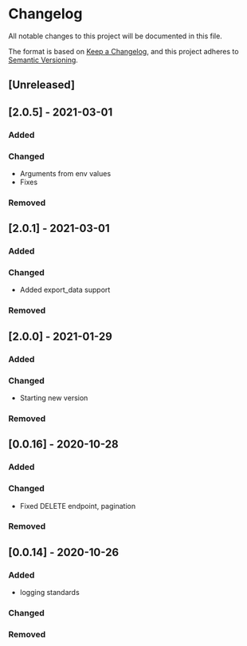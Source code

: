 # Changelog

All notable changes to this project will be documented in this file.

The format is based on [Keep a Changelog](https://keepachangelog.com/en/1.0.0/),
and this project adheres to [Semantic Versioning](https://semver.org/spec/v2.0.0.html).

## [Unreleased]

## [2.0.5] - 2021-03-01
### Added
### Changed
- Arguments from env values
- Fixes
### Removed

## [2.0.1] - 2021-03-01
### Added
### Changed
- Added export_data support
### Removed

## [2.0.0] - 2021-01-29
### Added
### Changed
- Starting new version
### Removed

## [0.0.16] - 2020-10-28
### Added
### Changed
- Fixed DELETE endpoint, pagination 
### Removed

## [0.0.14] - 2020-10-26
### Added
- logging standards
### Changed
### Removed